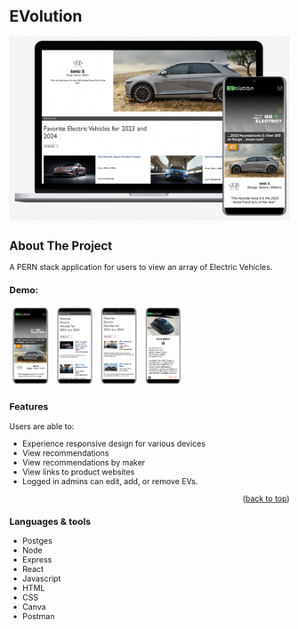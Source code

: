 # EVolution

<div>

<!-- <img width=50% alt="sample" src="/client/src/images/Mock-sample.png"> -->

![img](./client/src/images/Mock-sample%20Medium.png)

</div>

## About The Project

A PERN stack application for users to view an array of Electric Vehicles.

### Demo:

<div>
<img width=15% alt="sample" src="/client/src/images/M1-mockMedium.png">
<img width=15% alt="sample" src="/client/src/images/M2-mockMedium.png">
<img width=15% alt="sample" src="/client/src/images/M3-mockMedium.png">
<img width=15% alt="sample" src="/client/src/images/M4-mockMedium.png">
</div>

### Features

Users are able to:

- Experience responsive design for various devices
- View recommendations
- View recommendations by maker
- View links to product websites
- Logged in admins can edit, add, or remove EVs.

<p align="right">(<a href="#readme-top">back to top</a>)</p>

### Languages & tools

- Postges
- Node
- Express
- React
- Javascript
- HTML
- CSS
- Canva
- Postman
